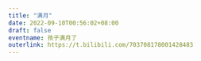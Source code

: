 ```yaml
---
title: "满月"
date: 2022-09-10T00:56:02+08:00
draft: false
eventname: 孩子满月了
outerlink: https://t.bilibili.com/703708178001428483
---
```


